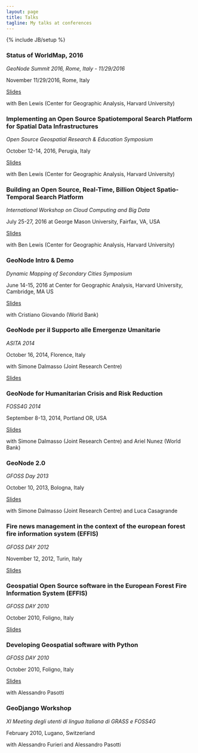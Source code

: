 ```yaml
---
layout: page
title: Talks
tagline: My talks at conferences
---
```

{% include JB/setup %}



### Status of WorldMap, 2016

*GeoNode Summit 2016, Rome, Italy - 11/29/2016*

November 11/29/2016, Rome, Italy

<a href="http://www.slideshare.net/capooti/status-of-worldmap-2016">Slides</a>

with Ben Lewis (Center for Geographic Analysis, Harvard University)



### Implementing an Open Source Spatiotemporal Search Platform for Spatial Data Infrastructures

*Open Source Geospatial Research & Education Symposium*

October 12-14, 2016, Perugia, Italy

<a href="http://www.slideshare.net/capooti/implementing-an-open-source-spatiotemporal-search-platform-for-spatial-data-infrastructures">Slides</a>

with Ben Lewis (Center for Geographic Analysis, Harvard University)



### Building an Open Source, Real-Time, Billion Object Spatio-Temporal Search Platform

*International Workshop on Cloud Computing and Big Data*

July 25-27, 2016 at George Mason University, Fairfax, VA, USA

<a href="http://www.slideshare.net/capooti/building-an-open-source-realtime-billion-object-spatiotemporal-search-platform">Slides</a>

with Ben Lewis (Center for Geographic Analysis, Harvard University)



### GeoNode Intro & Demo

*Dynamic Mapping of Secondary Cities Symposium*

June 14-15, 2016 at Center for Geographic Analysis, Harvard University, Cambridge, MA US

<a href="http://www.slideshare.net/capooti/geo-node-intro-amp-demo">Slides</a>

with Cristiano Giovando (World Bank)



### GeoNode per il Supporto alle Emergenze Umanitarie

*ASITA 2014*

October 16, 2014, Florence, Italy

with Simone Dalmasso (Joint Research Centre)

<a href="http://www.slideshare.net/capooti/geonode-per-il-supporto-alle-emergenze-umanitarie">Slides</a>



### GeoNode for Humanitarian Crisis and Risk Reduction

*FOSS4G 2014*

September 8-13, 2014, Portland OR, USA

<a href="http://www.slideshare.net/capooti/foss4g-2014-geonodefinal">Slides</a>

with Simone Dalmasso (Joint Research Centre) and Ariel Nunez (World Bank)



### GeoNode 2.0

*GFOSS Day 2013*

October 10, 2013, Bologna, Italy

<a href="http://www.slideshare.net/capooti/geonode-20">Slides</a>

with Simone Dalmasso (Joint Research Centre) and Luca Casagrande



### Fire news management in the context of the european forest fire information system (EFFIS)

*GFOSS DAY 2012*

November 12, 2012, Turin, Italy

<a href="http://www.slideshare.net/capooti/fire-news-management-in-the-context-of-the-european-forest-fire-information-system-effis">Slides</a>



### Geospatial Open Source software in the European Forest Fire Information System (EFFIS)

*GFOSS DAY 2010*

October 2010, Foligno, Italy

<a href="http://www.slideshare.net/capooti/lutilizzo-di-software-fee-and-open-source-nello-european-forest-fire-information-system-effis">Slides</a>



### Developing Geospatial software with Python

*GFOSS DAY 2010*

October 2010, Foligno, Italy

<a href="http://www.slideshare.net/capooti/developing-geospatial-software-with-python-part-1">Slides</a>

with Alessandro Pasotti



### GeoDjango Workshop

*XI Meeting degli utenti di lingua Italiana di GRASS e FOSS4G*

February 2010, Lugano, Switzerland

with Alessandro Furieri and Alessandro Pasotti
